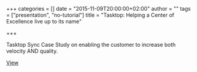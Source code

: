 +++
categories = []
date = "2015-11-09T20:00:00+02:00"
author = ""
tags = ["presentation", "no-tutorial"]
title = "Tasktop: Helping a Center of Excellence live up to its name"

+++

Tasktop Sync Case Study on enabling the customer to increase both velocity AND quality.

[View](http://www.tasktop.com/sites/default/files/TT_CaseStudy_Insurance_42_050715.pdf)
